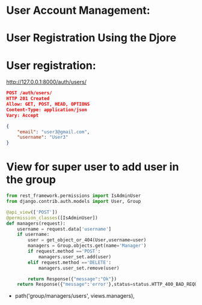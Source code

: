#
# User Account Management:
# User Registration Using the Djore 

# User registration: 

http://127.0.0.1:8000/auth/users/

```json
POST /auth/users/
HTTP 201 Created
Allow: GET, POST, HEAD, OPTIONS
Content-Type: application/json
Vary: Accept

{
    "email": "user3@gmail.com",
    "username": "User3"
}
```
# View for super user to add user in the group
```py
from rest_framework.permissions import IsAdminUser
from django.contrib.auth.models import User, Group

@api_view(['POST'])
@permission_classes([IsAdminUser])
def managers(request):
    username = request.data['username']
    if username:
        user = get_object_or_404(User,username=user)
        managers = Group.objects.get(name='Manager')
        if request.method =='POST':
            managers.user_set.add(user)
        elif request.method =='DELETE':
            managers.user_set.remove(user)

        return Response({"message":"Ok"})
    return Response({"message":'error'},status=status.HTTP_400_BAD_REQUEST)

```
- path('group/managers/users', views.managers),